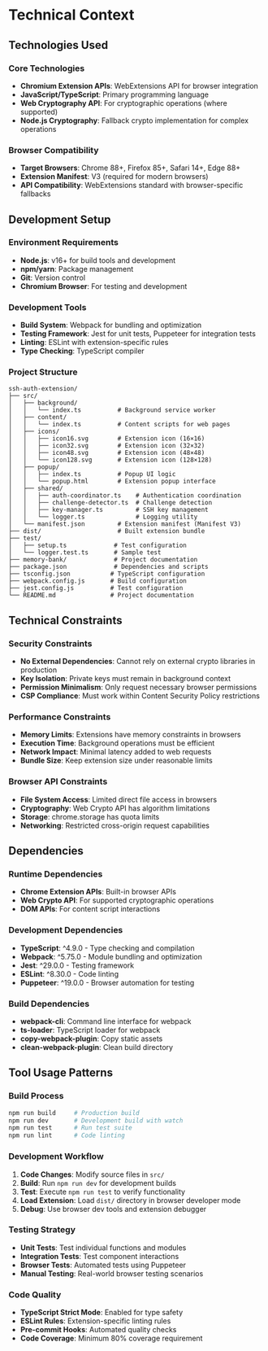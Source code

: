 # Technical Context

## Technologies Used

### Core Technologies
- **Chromium Extension APIs**: WebExtensions API for browser integration
- **JavaScript/TypeScript**: Primary programming language
- **Web Cryptography API**: For cryptographic operations (where supported)
- **Node.js Cryptography**: Fallback crypto implementation for complex operations

### Browser Compatibility
- **Target Browsers**: Chrome 88+, Firefox 85+, Safari 14+, Edge 88+
- **Extension Manifest**: V3 (required for modern browsers)
- **API Compatibility**: WebExtensions standard with browser-specific fallbacks

## Development Setup

### Environment Requirements
- **Node.js**: v16+ for build tools and development
- **npm/yarn**: Package management
- **Git**: Version control
- **Chromium Browser**: For testing and development

### Development Tools
- **Build System**: Webpack for bundling and optimization
- **Testing Framework**: Jest for unit tests, Puppeteer for integration tests
- **Linting**: ESLint with extension-specific rules
- **Type Checking**: TypeScript compiler

### Project Structure
```
ssh-auth-extension/
├── src/
│   ├── background/
│   │   └── index.ts          # Background service worker
│   ├── content/
│   │   └── index.ts          # Content scripts for web pages
│   ├── icons/
│   │   ├── icon16.svg        # Extension icon (16×16)
│   │   ├── icon32.svg        # Extension icon (32×32)
│   │   ├── icon48.svg        # Extension icon (48×48)
│   │   └── icon128.svg       # Extension icon (128×128)
│   ├── popup/
│   │   ├── index.ts          # Popup UI logic
│   │   └── popup.html        # Extension popup interface
│   ├── shared/
│   │   ├── auth-coordinator.ts    # Authentication coordination
│   │   ├── challenge-detector.ts  # Challenge detection
│   │   ├── key-manager.ts         # SSH key management
│   │   └── logger.ts              # Logging utility
│   └── manifest.json         # Extension manifest (Manifest V3)
├── dist/                     # Built extension bundle
├── test/
│   ├── setup.ts             # Test configuration
│   └── logger.test.ts       # Sample test
├── memory-bank/             # Project documentation
├── package.json             # Dependencies and scripts
├── tsconfig.json           # TypeScript configuration
├── webpack.config.js       # Build configuration
├── jest.config.js          # Test configuration
└── README.md               # Project documentation
```

## Technical Constraints

### Security Constraints
- **No External Dependencies**: Cannot rely on external crypto libraries in production
- **Key Isolation**: Private keys must remain in background context
- **Permission Minimalism**: Only request necessary browser permissions
- **CSP Compliance**: Must work within Content Security Policy restrictions

### Performance Constraints
- **Memory Limits**: Extensions have memory constraints in browsers
- **Execution Time**: Background operations must be efficient
- **Network Impact**: Minimal latency added to web requests
- **Bundle Size**: Keep extension size under reasonable limits

### Browser API Constraints
- **File System Access**: Limited direct file access in browsers
- **Cryptography**: Web Crypto API has algorithm limitations
- **Storage**: chrome.storage has quota limits
- **Networking**: Restricted cross-origin request capabilities

## Dependencies

### Runtime Dependencies
- **Chrome Extension APIs**: Built-in browser APIs
- **Web Crypto API**: For supported cryptographic operations
- **DOM APIs**: For content script interactions

### Development Dependencies
- **TypeScript**: ^4.9.0 - Type checking and compilation
- **Webpack**: ^5.75.0 - Module bundling and optimization
- **Jest**: ^29.0.0 - Testing framework
- **ESLint**: ^8.30.0 - Code linting
- **Puppeteer**: ^19.0.0 - Browser automation for testing

### Build Dependencies
- **webpack-cli**: Command line interface for webpack
- **ts-loader**: TypeScript loader for webpack
- **copy-webpack-plugin**: Copy static assets
- **clean-webpack-plugin**: Clean build directory

## Tool Usage Patterns

### Build Process
```bash
npm run build     # Production build
npm run dev       # Development build with watch
npm run test      # Run test suite
npm run lint      # Code linting
```

### Development Workflow
1. **Code Changes**: Modify source files in `src/`
2. **Build**: Run `npm run dev` for development builds
3. **Test**: Execute `npm run test` to verify functionality
4. **Load Extension**: Load `dist/` directory in browser developer mode
5. **Debug**: Use browser dev tools and extension debugger

### Testing Strategy
- **Unit Tests**: Test individual functions and modules
- **Integration Tests**: Test component interactions
- **Browser Tests**: Automated tests using Puppeteer
- **Manual Testing**: Real-world browser testing scenarios

### Code Quality
- **TypeScript Strict Mode**: Enabled for type safety
- **ESLint Rules**: Extension-specific linting rules
- **Pre-commit Hooks**: Automated quality checks
- **Code Coverage**: Minimum 80% coverage requirement
